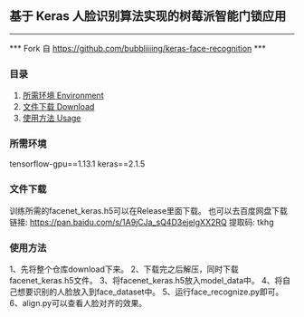 ## 基于 Keras 人脸识别算法实现的树莓派智能门锁应用

---

*** Fork 自 https://github.com/bubbliiiing/keras-face-recognition ***

### 目录

1. [所需环境 Environment](#所需环境)
2. [文件下载 Download](#文件下载)
3. [使用方法 Usage](#使用方法)

### 所需环境
tensorflow-gpu==1.13.1
keras==2.1.5

### 文件下载
训练所需的facenet_keras.h5可以在Release里面下载。
也可以去百度网盘下载
链接: https://pan.baidu.com/s/1A9jCJa_sQ4D3ejelgXX2RQ 提取码: tkhg

### 使用方法
1、先将整个仓库download下来。
2、下载完之后解压，同时下载facenet_keras.h5文件。
3、将facenet_keras.h5放入model_data中。
4、将自己想要识别的人脸放入到face_dataset中。
5、运行face_recognize.py即可。
6、align.py可以查看人脸对齐的效果。